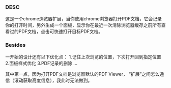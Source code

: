 ### DESC
这是一个chrome浏览器扩展，当你使用chrome浏览器打开PDF文档，它会记录你的打开时间，另外生成一个面板，显示你在最近一次清除浏览器缓存之前所有查看过的PDF文档，点击可快速打开目标PDF文档。

### Besides
一开始的设计还有以下优化点：
1.记住上次浏览的位置，下次打开回到指定位置
2.面板样式优化
3.PDF记录的删除
...

其中第一点，因为打开PDF文档是浏览器默认的PDF Viewer， “扩展”之间怎么通信（滚动获取高度信息），我此时无法做到。
